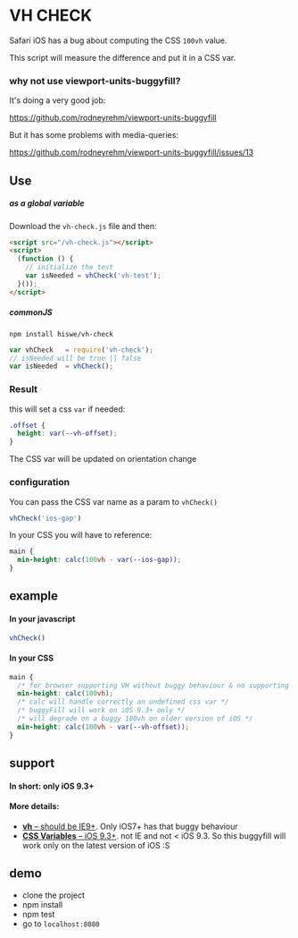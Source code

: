 # VH CHECK

Safari iOS has a bug about computing the CSS `100vh` value.

This script will measure the difference and put it in a CSS var.

### why not use viewport-units-buggyfill?

It's doing a very good job:

https://github.com/rodneyrehm/viewport-units-buggyfill

But it has some problems with media-queries:

https://github.com/rodneyrehm/viewport-units-buggyfill/issues/13

## Use

##### as a global variable

Download the `vh-check.js` file and then:

```html
<script src="/vh-check.js"></script>
<script>
  (function () {
    // initialize the test
    var isNeeded = vhCheck('vh-test');
  }());
</script>

```

##### commonJS

```
npm install hiswe/vh-check
```

```js
var vhCheck   = require('vh-check');
// isNeeded will be true || false
var isNeeded  = vhCheck();
```

### Result

this will set a css `var` if needed:

```css
.offset {
  height: var(--vh-offset);
}

```

The CSS var will be updated on orientation change

### configuration

You can pass the CSS var name as a param to `vhCheck()`

```js
vhCheck('ios-gap')
```

In your CSS you will have to reference:

```css
main {
  min-height: calc(100vh - var(--ios-gap));
}
```

## example

#### In your javascript

```js
vhCheck()
```

#### In your CSS

```css
main {
  /* for browser supporting VH without buggy behaviour & no supporting of CSS var */
  min-height: calc(100vh);
  /* calc will handle correctly an undefined css var */
  /* buggyFill will work on iOS 9.3+ only */
  /* will degrade on a buggy 100vh on older version of iOS */
  min-height: calc(100vh - var(--vh-offset));
}
```

## support

#### In short: only iOS 9.3+

#### More details:

- [**vh** – should be IE9+](http://caniuse.com/#search=vh). Only iOS7+ has that buggy behaviour
- [**CSS Variables** – iOS 9.3+](http://caniuse.com/#feat=css-variables). not IE and not < iOS 9.3. So this buggyfill will work only on the latest version of iOS :S

## demo

- clone the project
- npm install
- npm test
- go to `localhost:8080`
